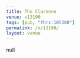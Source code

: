 ```yaml
---
title: The Clarence
venue: v13190
tags: [pub, "fhrs:105388"]
permalink: /v/13190/
layout: venue
---
```

null